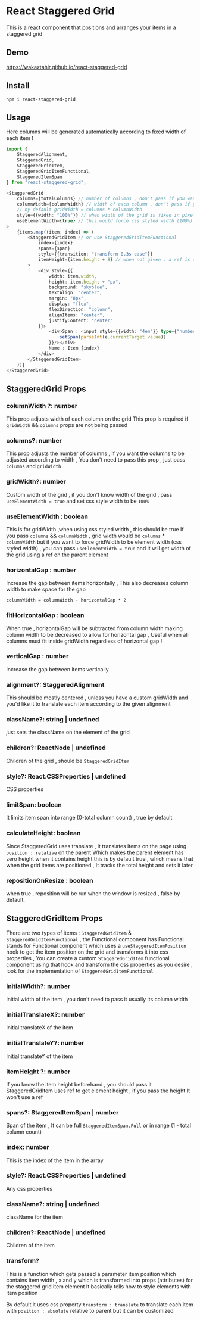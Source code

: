# React Staggered Grid

This is a react component that positions and arranges your items in a staggered grid

## Demo

https://wakaztahir.github.io/react-staggered-grid

## Install

`npm i react-staggered-grid`

## Usage

Here columns will be generated automatically according to fixed width of each item !

```typescript jsx
import {
    StaggeredAlignment,
    StaggeredGrid,
    StaggeredGridItem,
    StaggeredGridItemFunctional,
    StaggeredItemSpan
} from "react-staggered-grid";

<StaggeredGrid
    columns={totalColumns} // number of columns , don't pass if you want it to be gridWidth / columnWidth
    columnWidth={columnWidth} // width of each column , don't pass if you want it to be gridWidth / columns
    // by default gridWidth = columns * columnWidth
    style={{width: "100%"}} // when width of the grid is fixed in pixels , use gridWidth prop
    useElementWidth={true} // this would force css styled width (100%) calculated using a ref
>
    {items.map((item, index) => (
        <StaggeredGridItem // or use StaggeredGridItemFunctional
            index={index}
            spans={span}
            style={{transition: "transform 0.3s ease"}}
            itemHeight={item.height + 8} // when not given , a ref is used to get element height
        >
            <div style={{
                width: item.width,
                height: item.height + "px",
                background: "skyblue",
                textAlign: "center",
                margin: "8px",
                display: "flex",
                flexDirection: "column",
                alignItems: "center",
                justifyContent: "center"
            }}>
                <div>Span : <input style={{width: "4em"}} type={"number"} value={span} onChange={(e) => {
                    setSpan(parseInt(e.currentTarget.value))
                }}/></div>
                Name : Item {index}
            </div>
        </StaggeredGridItem>
    ))}
</StaggeredGrid>
```

## StaggeredGrid Props

### columnWidth ?: number

This prop adjusts width of each column on the grid This prop is required if `gridWidth` && `columns` props are not being
passed

### columns?: number

This prop adjusts the number of columns , If you want the columns to be adjusted according to width , You don't need to
pass this prop , just pass `columns` and `gridWidth`

### gridWidth?: number

Custom width of the grid , if you don't know width of the grid , pass `useElementWidth = true` and set css style width
to be `100%`

### useElementWidth : boolean

This is for gridWidth ,when using css styled width , this should be true If you pass `columns` && `columnWidth` , grid
width would be `columns` * `columnWidth` but if you want to force gridWidth to be element width (css styled width) , you
can pass `useElementWidth = true` and it will get width of the grid using a ref on the parent element

### horizontalGap : number

Increase the gap between items horizontally , This also decreases column width to make space for the gap

`columnWidth = columnWidth - horizontalGap * 2`

### fitHorizontalGap : boolean

When true , horizontalGap will be subtracted from column width making column width to be decreased to allow for
horizontal gap , Useful when all columns must fit inside gridWidth regardless of horizontal gap !

### verticalGap : number

Increase the gap between items vertically

### alignment?: StaggeredAlignment

This should be mostly centered , unless you have a custom gridWidth and you'd like it to translate each item according
to the given alignment

### className?: string | undefined

just sets the className on the element of the grid

### children?: ReactNode | undefined

Children of the grid , should be `StaggeredGridItem`

### style?: React.CSSProperties | undefined

CSS properties

### limitSpan: boolean

It limits item span into range (0-total column count) , true by default

### calculateHeight: boolean

Since StaggeredGrid uses translate , it translates items on the page using `position : relative` on the parent Which
makes the parent element has zero height when it contains height this is by default true , which means that when the
grid items are positioned , It tracks the total height and sets it later

### repositionOnResize : boolean

when true , reposition will be run when the window is resized , false by default.

## StaggeredGridItem Props

There are two types of items : `StaggeredGridItem` & `StaggeredGridItemFunctional` , the Functional component has
Functional stands for Functional component which uses a `useStaggeredItemPosition` hook to get the item position on the
grid and transforms it into css properties , You can create a custom `StaggeredGridItem` functional component using that
hook and transform the css properties as you desire , look for the implementation of `StaggeredGridItemFunctional`

### initialWidth?: number

Initial width of the item , you don't need to pass it usually its column width

### initialTranslateX?: number

Initial translateX of the item

### initialTranslateY?: number

Initial translateY of the item

### itemHeight ?: number

If you know the item height beforehand , you should pass it StaggeredGridItem uses ref to get element height , if you
pass the height It won't use a ref

### spans?: StaggeredItemSpan | number

Span of the item , It can be full `StaggeredItemSpan.Full` or in range (1 - total column count)

### index: number

This is the index of the item in the array

### style?: React.CSSProperties | undefined

Any css properties

### className?: string | undefined

className for the item

### children?: ReactNode | undefined

Children of the item

### transform?

This is a function which gets passed a parameter item position which contains item width , x and y which is transformed
into props (attributes) for the staggered grid item element It basically tells how to style elements with item position

By default it uses css property `transform : translate` to translate each item with `position : absolute` relative to
parent but it can be customized